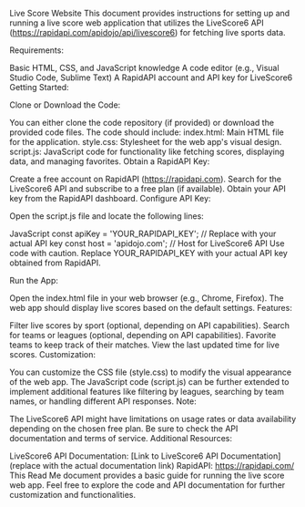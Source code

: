 Live Score Website
This document provides instructions for setting up and running a live score web application that utilizes the LiveScore6 API (https://rapidapi.com/apidojo/api/livescore6) for fetching live sports data.

Requirements:

Basic HTML, CSS, and JavaScript knowledge
A code editor (e.g., Visual Studio Code, Sublime Text)
A RapidAPI account and API key for LiveScore6
Getting Started:

Clone or Download the Code:

You can either clone the code repository (if provided) or download the provided code files.
The code should include:
index.html: Main HTML file for the application.
style.css: Stylesheet for the web app's visual design.
script.js: JavaScript code for functionality like fetching scores, displaying data, and managing favorites.
Obtain a RapidAPI Key:

Create a free account on RapidAPI (https://rapidapi.com).
Search for the LiveScore6 API and subscribe to a free plan (if available).
Obtain your API key from the RapidAPI dashboard.
Configure API Key:

Open the script.js file and locate the following lines:

JavaScript
const apiKey = 'YOUR_RAPIDAPI_KEY'; // Replace with your actual API key
const host = 'apidojo.com'; // Host for LiveScore6 API
Use code with caution.
Replace YOUR_RAPIDAPI_KEY with your actual API key obtained from RapidAPI.

Run the App:

Open the index.html file in your web browser (e.g., Chrome, Firefox).
The web app should display live scores based on the default settings.
Features:

Filter live scores by sport (optional, depending on API capabilities).
Search for teams or leagues (optional, depending on API capabilities).
Favorite teams to keep track of their matches.
View the last updated time for live scores.
Customization:

You can customize the CSS file (style.css) to modify the visual appearance of the web app.
The JavaScript code (script.js) can be further extended to implement additional features like filtering by leagues, searching by team names, or handling different API responses.
Note:

The LiveScore6 API might have limitations on usage rates or data availability depending on the chosen free plan. Be sure to check the API documentation and terms of service.
Additional Resources:

LiveScore6 API Documentation: [Link to LiveScore6 API Documentation] (replace with the actual documentation link)
RapidAPI: https://rapidapi.com/
This Read Me document provides a basic guide for running the live score web app. Feel free to explore the code and API documentation for further customization and functionalities.



